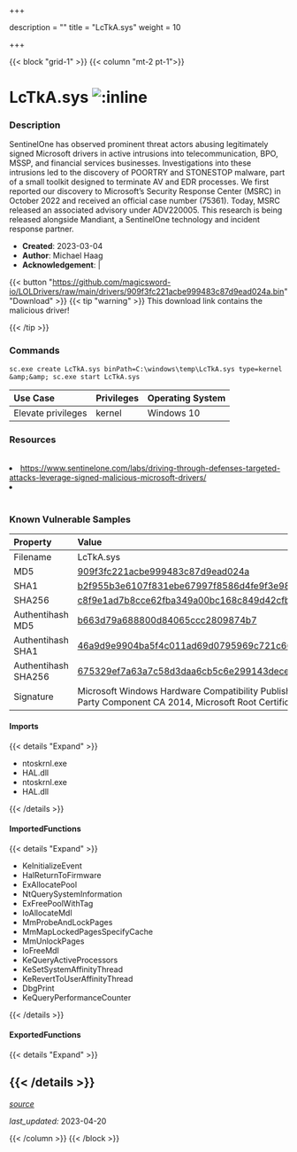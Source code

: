 +++

description = ""
title = "LcTkA.sys"
weight = 10

+++


{{< block "grid-1" >}}
{{< column "mt-2 pt-1">}}


# LcTkA.sys ![:inline](/images/twitter_verified.png) 


### Description

SentinelOne has observed prominent threat actors abusing legitimately signed Microsoft drivers in active intrusions into telecommunication, BPO, MSSP, and financial services businesses.
Investigations into these intrusions led to the discovery of POORTRY and STONESTOP malware, part of a small toolkit designed to terminate AV and EDR processes.
We first reported our discovery to Microsoft’s Security Response Center (MSRC) in October 2022 and received an official case number (75361). Today, MSRC released an associated advisory under ADV220005.
This research is being released alongside Mandiant, a SentinelOne technology and incident response partner. 

- **Created**: 2023-03-04
- **Author**: Michael Haag
- **Acknowledgement**:  | [](https://twitter.com/)

{{< button "https://github.com/magicsword-io/LOLDrivers/raw/main/drivers/909f3fc221acbe999483c87d9ead024a.bin" "Download" >}}
{{< tip "warning" >}}
This download link contains the malicious driver!

{{< /tip >}}

### Commands

```
sc.exe create LcTkA.sys binPath=C:\windows\temp\LcTkA.sys type=kernel &amp;&amp; sc.exe start LcTkA.sys
```

| Use Case | Privileges | Operating System | 
|:---- | ---- | ---- |
| Elevate privileges | kernel | Windows 10 |

### Resources
<br>
<li><a href="https://www.sentinelone.com/labs/driving-through-defenses-targeted-attacks-leverage-signed-malicious-microsoft-drivers/">https://www.sentinelone.com/labs/driving-through-defenses-targeted-attacks-leverage-signed-malicious-microsoft-drivers/</a></li>
<li><a href=""></a></li>
<br>

### Known Vulnerable Samples

| Property           | Value |
|:-------------------|:------|
| Filename           | LcTkA.sys |
| MD5                | [909f3fc221acbe999483c87d9ead024a](https://www.virustotal.com/gui/file/909f3fc221acbe999483c87d9ead024a) |
| SHA1               | [b2f955b3e6107f831ebe67997f8586d4fe9f3e98](https://www.virustotal.com/gui/file/b2f955b3e6107f831ebe67997f8586d4fe9f3e98) |
| SHA256             | [c8f9e1ad7b8cce62fba349a00bc168c849d42cfb2ca5b2c6cc4b51d054e0c497](https://www.virustotal.com/gui/file/c8f9e1ad7b8cce62fba349a00bc168c849d42cfb2ca5b2c6cc4b51d054e0c497) |
| Authentihash MD5   | [b663d79a688800d84065ccc2809874b7](https://www.virustotal.com/gui/search/authentihash%253Ab663d79a688800d84065ccc2809874b7) |
| Authentihash SHA1  | [46a9d9e9904ba5f4c011ad69d0795969c721c662](https://www.virustotal.com/gui/search/authentihash%253A46a9d9e9904ba5f4c011ad69d0795969c721c662) |
| Authentihash SHA256| [675329ef7a63a7c58d3daa6cb5c6e299143decec7a149c36a6bfe204bbf0407e](https://www.virustotal.com/gui/search/authentihash%253A675329ef7a63a7c58d3daa6cb5c6e299143decec7a149c36a6bfe204bbf0407e) |
| Signature         | Microsoft Windows Hardware Compatibility Publisher, Microsoft Windows Third Party Component CA 2014, Microsoft Root Certificate Authority 2010   |


#### Imports
{{< details "Expand" >}}
* ntoskrnl.exe
* HAL.dll
* ntoskrnl.exe
* HAL.dll

{{< /details >}}
#### ImportedFunctions
{{< details "Expand" >}}
* KeInitializeEvent
* HalReturnToFirmware
* ExAllocatePool
* NtQuerySystemInformation
* ExFreePoolWithTag
* IoAllocateMdl
* MmProbeAndLockPages
* MmMapLockedPagesSpecifyCache
* MmUnlockPages
* IoFreeMdl
* KeQueryActiveProcessors
* KeSetSystemAffinityThread
* KeRevertToUserAffinityThread
* DbgPrint
* KeQueryPerformanceCounter

{{< /details >}}
#### ExportedFunctions
{{< details "Expand" >}}

{{< /details >}}
-----



[*source*](https://github.com/magicsword-io/LOLDrivers/tree/main/yaml/lctka.yaml)

*last_updated:* 2023-04-20








{{< /column >}}
{{< /block >}}
